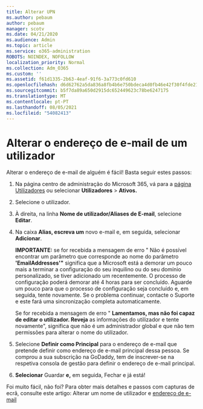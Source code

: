 ```yaml
---
title: Alterar UPN
ms.author: pebaum
author: pebaum
manager: scotv
ms.date: 04/21/2020
ms.audience: Admin
ms.topic: article
ms.service: o365-administration
ROBOTS: NOINDEX, NOFOLLOW
localization_priority: Normal
ms.collection: Adm_O365
ms.custom: ''
ms.assetid: f61d1335-2b63-4eaf-91f6-3a773c0fd610
ms.openlocfilehash: d6d62762a5da836a8fb4b6e750bdeca4d0fb46e42f30f4fde2183550e5d2210f
ms.sourcegitcommit: b5f7da89a650d2915dc652449623c78be6247175
ms.translationtype: MT
ms.contentlocale: pt-PT
ms.lasthandoff: 08/05/2021
ms.locfileid: "54082413"
---
```

# <a name="change-a-users-email-address"></a>Alterar o endereço de e-mail de um utilizador

Alterar o endereço de e-mail de alguém é fácil! Basta seguir estes passos:
  
1. Na página centro de administração do Microsoft 365, vá para a [página Utilizadores](https://go.microsoft.com/fwlink/p/?linkid=834822) ou selecionar **Utilizadores** \> **Ativos.**
    
2. Selecione o utilizador.
    
3. À direita, na linha **Nome de utilizador/Aliases de E-mail**, selecione **Editar**.
    
4. Na caixa **Alias, escreva um** novo e-mail e, em seguida, selecionar **Adicionar**.
    
    **IMPORTANTE:** se for recebida a mensagem de erro " Não é possível encontrar um parâmetro que corresponde ao nome do parâmetro **'EmailAddresses'"** significa que a Microsoft está a demorar um pouco mais a terminar a configuração do seu inquilino ou do seu domínio personalizado, se tiver adicionado um recentemente. O processo de configuração poderá demorar até 4 horas para ser concluído. Aguarde um pouco para que o processo de configuração seja concluído e, em seguida, tente novamente. Se o problema continuar, contacte o Suporte e este fará uma sincronização completa automaticamente.
    
    Se for recebida a mensagem de erro " **Lamentamos, mas não foi capaz de editar o utilizador. Reveja** as informações do utilizador e tente novamente", significa que não é um administrador global e que não tem permissões para alterar o nome do utilizador.
    
5. Selecione **Definir como Principal** para o endereço de e-mail que pretende definir como endereço de e-mail principal dessa pessoa. Se comprou a sua subscrição na GoDaddy, tem de inscrever-se na respetiva consola de gestão para definir o endereço de e-mail principal. 
    
6. **Selecionar** Guardar **e,** em seguida, Fechar e já está!
    
Foi muito fácil, não foi? Para obter mais detalhes e passos com capturas de ecrã, consulte este artigo: Alterar um nome de utilizador e [endereço de e-mail](https://docs.microsoft.com/microsoft-365/admin/add-users/change-a-user-name-and-email-address)
  

